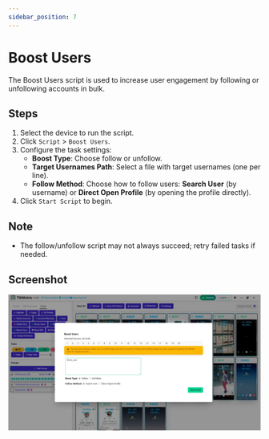 ```yaml
---
sidebar_position: 7
---
```


# Boost Users

The Boost Users script is used to increase user engagement by following or unfollowing accounts in bulk.

## Steps

1. Select the device to run the script.
2. Click `Script` > `Boost Users`.
3. Configure the task settings:
    - **Boost Type**: Choose follow or unfollow.
    - **Target Usernames Path**: Select a file with target usernames (one per line).
    - **Follow Method**: Choose how to follow users: **Search User** (by username) or **Direct Open Profile** (by opening the profile directly).
4. Click `Start Script` to begin.

## Note

- The follow/unfollow script may not always succeed; retry failed tasks if needed.

## Screenshot

![Boost Users](../img/boost-users.webp)
